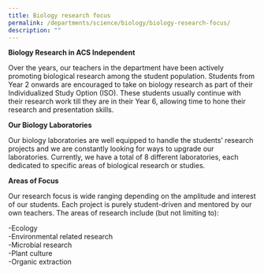 ```yaml
---
title: Biology research focus
permalink: /departments/science/biology/biology-research-focus/
description: ""
---
```

**Biology Research in ACS Independent**

Over the years, our teachers in the department have been actively promoting biological research among the student population. Students from Year 2 onwards are encouraged to take on biology research as part of their Individualized Study Option (ISO). These students usually continue with their research work till they are in their Year 6, allowing time to hone their research and presentation skills.

**Our Biology Laboratories**

Our biology laboratories are well equipped to handle the students’ research projects and we are constantly looking for ways to upgrade our laboratories. Currently, we have a total of 8 different laboratories, each dedicated to specific areas of biological research or studies.

**Areas of Focus**

Our research focus is wide ranging depending on the amplitude and interest of our students. Each project is purely student-driven and mentored by our own teachers. The areas of research include (but not limiting to):

\-Ecology   
\-Environmental related research  
\-Microbial research   
\-Plant culture   
\-Organic extraction